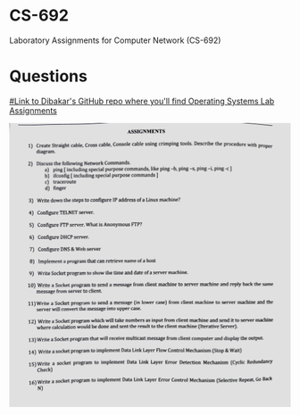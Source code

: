 # CS-692
Laboratory Assignments for Computer Network (CS-692)
# Questions


[#Link to Dibakar's GitHub repo where you'll find Operating Systems Lab Assignments](https://github.com/Dibakarroy1997/CS6xx/tree/master/%5BCS693%5D%20Operating%20System)

![Alt text](questions.png)

